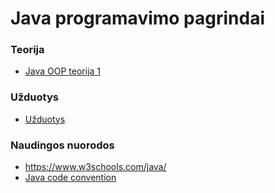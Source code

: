 # Java programavimo pagrindai

### Teorija
- [Java OOP teorija 1](JavaBasics.pdf)

### Užduotys
- [Užduotys](exercises/readme.md)

### Naudingos nuorodos
- https://www.w3schools.com/java/
- [Java code convention](https://www.oracle.com/technetwork/java/codeconvtoc-136057.html)
